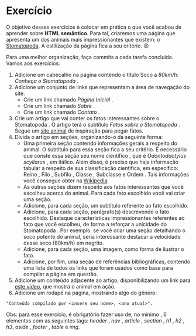 # Exercício

O objetivo desses exercícios é colocar em prática o que você acabou de aprender sobre **HTML semântico**.
Para tal, criaremos uma página que apresenta um dos animais mais impressionantes que existem: o [Stomatopoda](https://www.nationalgeographic.com/science/article/natures-most-amazing-eyes-just-got-a-bit-weirder). A estilização da página fica a seu critério. 😉

Para uma melhor organização, faça commits a cada tarefa concluída. Vamos aos exercícios:
1. Adicione um cabeçalho na página contendo o título Soco a _80km/h: Conheça o Stomatopoda_ .
2. Adicione um conjunto de links que representam a área de navegação do site.
    * Crie um link chamado _Página Inicial_ .
    * Crie um link chamado _Sobre_ .
    * Crie um link chamado _Contato_ .
3. Crie um artigo que vai conter os fatos interessantes sobre o Stomatopoda . O artigo terá o subtítulo _Fatos sobre o Stomatopoda_ . Segue um [site animal](https://theoatmeal.com/comics/mantis_shrimp) de inspiração para pegar fatos.
4. Divida o artigo em seções, organizando-o da seguinte forma:
    * Uma primeira seção contendo informações gerais a respeito do animal. O subtítulo para essa seção fica a seu critério. É necessário que conste essa seção seu nome científico , que é _Odontodactylus scyllarus_ , em itálico. Além disso, é preciso que haja informação tabular a respeito de sua classificação científica, em específico: Reino , Filo , Subfilo , Classe , Subclasse e Ordem . Tais informações você consegue obter na [Wikipedia](https://pt.wikipedia.org/wiki/Stomatopoda).
    * As outras seções dizem respeito aos fatos interessantes que você escolheu acerca do animal. Para cada fato escolhido você vai criar uma seção.
    * Adicione, para cada seção, um subtítulo referente ao fato escolhido.
    * Adicione, para cada seção, parágrafo(s) descrevendo o fato escolhido. Destaque características impressionantes referentes ao fato que você escolheu, de forma a reforçar a unicidade do Stomatopoda . Por exemplo: se você criar uma seção detalhando o soco potente do animal, seria interessante destacar a velocidade desse soco (80km/h) em negrito.
    * Adicione, para cada seção, uma imagem, como forma de ilustrar o fato.
    * Adicione, por fim, uma seção de referências bibliográficas, contendo uma lista de todos os links que foram usados como base para compilar a página em questão.
5. Adicione um conteúdo adjacente ao artigo, disponibilizando um link para [este vídeo](https://www.youtube.com/watch?v=E0Li1k5hGBE), que mostra o animal em ação.
6. Adicione um rodapé na página, mostrando algo do gênero:
```
"Conteúdo compilado por <insere seu nome>, <ano atual>".
```

Obs: para esse exercício, é obrigatório fazer uso de, no mínimo , 6 elementos com as seguintes tags: _header_ , _nav_ , _article_ , _section_ , _h1_ , _h2_ , _h3_, _aside_ , _footer_ , _table_ e _img_.
